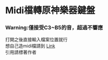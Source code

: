 # Midi檔轉原神樂器鍵盤

### Warning:僅接受C3~B5的音，超過不響應
打開之後直接輸入檔案位置就行  
想自己造midi檔請到 [Link](https://signal.vercel.app/edit)  
引用請標著作者
